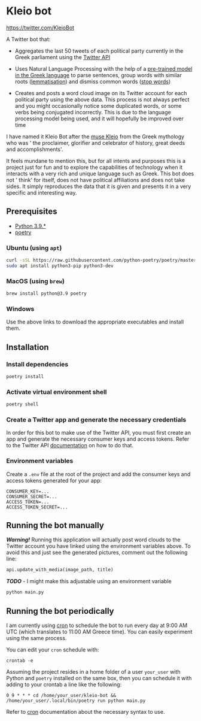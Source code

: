 # Kleio bot

https://twitter.com/KleioBot

A Twitter bot that:

* Aggregates the last 50 tweets of each political party currently in the Greek parliament using
  the [Twitter API](https://developer.twitter.com/en/docs/twitter-api)


* Uses Natural Language Processing with the help of
  a [pre-trained model in the Greek language](https://spacy.io/models/el) to parse sentences, group words with similar
  roots ([lemmatisation](https://en.wikipedia.org/wiki/Lemmatisation)) and dismiss common
  words ([stop words](https://en.wikipedia.org/wiki/Stop_word))


* Creates and posts a word cloud image on its Twitter account for each political party using the above data. This
  process is not always perfect and you might occasionally notice some duplicated words, or some verbs being conjugated
  incorrectly. This is due to the language processing model being used, and it will hopefully be improved over time

I have named it Kleio Bot after the [muse Kleio](https://en.wikipedia.org/wiki/Clio) from the Greek mythology who was '
the proclaimer, glorifier and celebrator of history, great deeds and accomplishments'.

It feels mundane to mention this, but for all intents and purposes this is a project just for fun and to explore the
capabilities of technology when it interacts with a very rich and unique language such as Greek. This bot does not '
think' for itself, does not have political affiliations and does not take sides. It simply reproduces the data that it
is given and presents it in a very specific and interesting way.

## Prerequisites

* [Python 3.9.*](https://www.python.org/downloads/)
* [poetry](https://python-poetry.org/docs/#installation)

### Ubuntu (using `apt`)

```bash
curl -sSL https://raw.githubusercontent.com/python-poetry/poetry/master/get-poetry.py | python -
sudo apt install python3-pip python3-dev
```

### MacOS (using `brew`)

```bash
brew install python@3.9 poetry
```

### Windows

Use the above links to download the appropriate executables and install them.

## Installation

### Install dependencies

```bash
poetry install
```

### Activate virtual environment shell

```bash
poetry shell
```

### Create a Twitter app and generate the necessary credentials

In order for this bot to make use of the Twitter API, you must first create an app and generate the necessary consumer
keys and access tokens. Refer to the Twitter
API [documentation](https://developer.twitter.com/en/docs/twitter-api/getting-started/guide) on how to do that.

### Environment variables

Create a `.env` file at the root of the project and add the consumer keys and access tokens generated for your app:

```dotenv
CONSUMER_KEY=...
CONSUMER_SECRET=...
ACCESS_TOKEN=...
ACCESS_TOKEN_SECRET=...
```

## Running the bot manually

***Warning!*** Running this application will actually post word clouds to the Twitter account you have linked using the
environment variables above. To avoid this and just see the generated pictures, comment out the following line:

```python
api.update_with_media(image_path, title)
```

***TODO*** - I might make this adjustable using an environment variable

```bash
python main.py
```

## Running the bot periodically

I am currently using [cron](https://man7.org/linux/man-pages/man5/crontab.5.html) to schedule the bot to run every day
at 9:00 AM UTC (which translates to 11:00 AM Greece time). You can easily experiment using the same process.

You can edit your `cron` schedule with:

```dotenv
crontab -e
```

Assuming the project resides in a home folder of a user `your_user` with Python and `poetry` installed on the same box,
then you can schedule it with adding to your crontab a line like the following:

```
0 9 * * * cd /home/your_user/kleio-bot && /home/your_user/.local/bin/poetry run python main.py
```

Refer to [cron](https://man7.org/linux/man-pages/man5/crontab.5.html) documentation about the necessary syntax to use.

